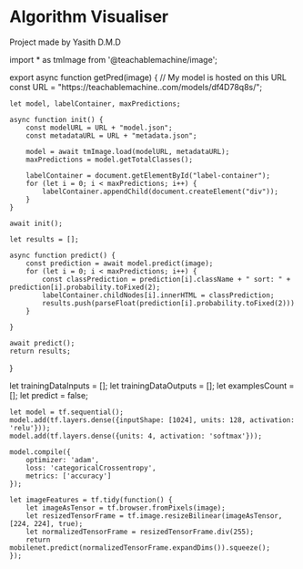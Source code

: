 # Algorithm Visualiser

Project made by Yasith D.M.D

import * as tmImage from '@teachablemachine/image';


export async function getPred(image) {
    // My model is hosted on this URL
    const URL = "https://teachablemachine..com/models/df4D78q8s/";

    let model, labelContainer, maxPredictions;

    async function init() {
        const modelURL = URL + "model.json";
        const metadataURL = URL + "metadata.json";

        model = await tmImage.load(modelURL, metadataURL);
        maxPredictions = model.getTotalClasses();

        labelContainer = document.getElementById("label-container");
        for (let i = 0; i < maxPredictions; i++) { 
            labelContainer.appendChild(document.createElement("div"));
        }
    }

    await init();

    let results = [];

    async function predict() {
        const prediction = await model.predict(image);
        for (let i = 0; i < maxPredictions; i++) {
            const classPrediction = prediction[i].className + " sort: " + prediction[i].probability.toFixed(2);
            labelContainer.childNodes[i].innerHTML = classPrediction;
            results.push(parseFloat(prediction[i].probability.toFixed(2)))
        }

    }

    await predict();
    return results;
}


let trainingDataInputs = [];
    let trainingDataOutputs = [];
    let examplesCount = [];
    let predict = false;

    let model = tf.sequential();
    model.add(tf.layers.dense({inputShape: [1024], units: 128, activation: 'relu'}));
    model.add(tf.layers.dense({units: 4, activation: 'softmax'}));

    model.compile({
        optimizer: 'adam',
        loss: 'categoricalCrossentropy', 
        metrics: ['accuracy']  
    });

    let imageFeatures = tf.tidy(function() { 
        let imageAsTensor = tf.browser.fromPixels(image);
        let resizedTensorFrame = tf.image.resizeBilinear(imageAsTensor, [224, 224], true);
        let normalizedTensorFrame = resizedTensorFrame.div(255);
        return mobilenet.predict(normalizedTensorFrame.expandDims()).squeeze();
    });